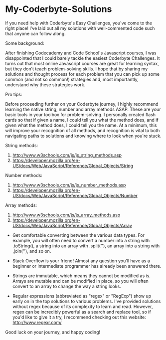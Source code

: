 # My-Coderbyte-Solutions
If you need help with Coderbyte's Easy Challenges, you've come to the right place! I've laid out all my solutions with well-commented code such that anyone can follow along.

Some background:

After finishing Codecademy and Code School's Javascript courses, I was disappointed that I could barely tackle the easiest Coderbyte Challenges. It turns out that most online Javascript courses are great for learning syntax, but they don't teach problem-solving skills. I hope that by sharing my solutions and thought process for each problem that you can pick up some common (and not so common!) strategies and, most importantly, understand why these strategies work.

Pro tips:

Before proceeding further on your Coderbyte journey, I highly recommend learning the native string, number and array methods ASAP. These are your basic tools in your toolbox for problem-solving. I personally created flash cards so that if given a name, I could tell you what the method does, and if given what the method does, I could tell you the name. At a minimum, this will improve your recognition of all methods, and recognition is vital to both navigating paths to solutions and knowing where to look when you're stuck.

String methods:
1. http://www.w3schools.com/js/js_string_methods.asp
2. https://developer.mozilla.org/en-US/docs/Web/JavaScript/Reference/Global_Objects/String

Number methods:
1. http://www.w3schools.com/js/js_number_methods.asp
2. https://developer.mozilla.org/en-US/docs/Web/JavaScript/Reference/Global_Objects/Number

Array methods:
1. http://www.w3schools.com/js/js_array_methods.asp
2. https://developer.mozilla.org/en-US/docs/Web/JavaScript/Reference/Global_Objects/Array

- Get comfortable converting between the various data types. For example, you will often need to convert a number into a string with .toString(), a string into an array with .split(''), an array into a string with .join(''), and so on.

- Stack Overflow is your friend! Almost any question you'll have as a beginner or intermediate programmer has already been answered there.

- Strings are immutable, which means they cannot be modified as is. Arrays are mutable and can be modified in place, so you will often convert to an array to change the way a string looks.

- Regular expressions (abbreviated as "regex" or "RegExp") show up early on in the top solutions to various problems. I've provided solutions without regex because of its complexity to learn and read. However, regex can be incredibly powerful as a search and replace tool, so if you'd like to give it a try, I recommend checking out this website: http://www.regexr.com/


Good luck on your journey, and happy coding!
